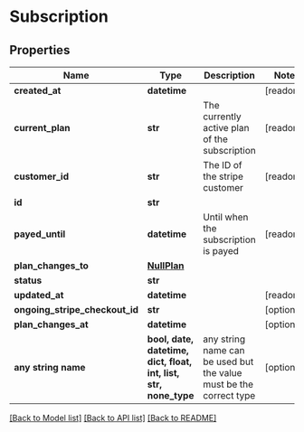 # Subscription


## Properties
Name | Type | Description | Notes
------------ | ------------- | ------------- | -------------
**created_at** | **datetime** |  | [readonly] 
**current_plan** | **str** | The currently active plan of the subscription | [readonly] 
**customer_id** | **str** | The ID of the stripe customer | [readonly] 
**id** | **str** |  | 
**payed_until** | **datetime** | Until when the subscription is payed | [readonly] 
**plan_changes_to** | [**NullPlan**](NullPlan.md) |  | 
**status** | **str** |  | 
**updated_at** | **datetime** |  | [readonly] 
**ongoing_stripe_checkout_id** | **str** |  | [optional] 
**plan_changes_at** | **datetime** |  | [optional] 
**any string name** | **bool, date, datetime, dict, float, int, list, str, none_type** | any string name can be used but the value must be the correct type | [optional]

[[Back to Model list]](../README.md#documentation-for-models) [[Back to API list]](../README.md#documentation-for-api-endpoints) [[Back to README]](../README.md)


